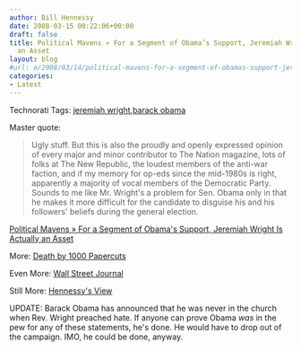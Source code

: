 ```yaml
---
author: Bill Hennessy
date: 2008-03-15 00:22:06+00:00
draft: false
title: Political Mavens » For a Segment of Obama’s Support, Jeremiah Wright Is Actually
  an Asset
layout: blog
#url: e/2008/03/14/political-mavens-for-a-segment-of-obamas-support-jeremiah-wright-is-actually-an-asset/
categories:
- Latest
---
```


Technorati Tags: [jeremiah wright](https://technorati.com/tags/jeremiah%20wright),[barack obama](https://technorati.com/tags/barack%20obama)

 

Master quote:

 

>   
> 
> Ugly stuff. But this is also the proudly and openly expressed opinion of every major and minor contributor to The Nation magazine, lots of folks at The New Republic, the loudest members of the anti-war faction, and if my memory for op-eds since the mid-1980s is right, apparently a majority of vocal members of the Democratic Party. Sounds to me like Mr. Wright's a problem for Sen. Obama only in that he makes it more difficult for the candidate to disguise his and his followers' beliefs during the general election.
> 
> 

 

[Political Mavens » For a Segment of Obama's Support, Jeremiah Wright Is Actually an Asset](https://politicalmavens.com/index.php/2008/03/14/for-a-segment-of-obamas-support-jeremiah-wright-is-actually-an-asset/)

 

 

More: [Death by 1000 Papercuts](https://deathby1000papercuts.com/2008/03/jeramiah-wright-obama-pastor-a-portrait-of-hatred/)

 

Even More: [Wall Street Journal](https://online.wsj.com/article/SB120545277093135111.html?mod=hpp_us_inside_today)

 

Still More: [Hennessy's View](https://hennessysview.com/2008/03/14/how-racist-and-hate-filled-is-obama/)

 

UPDATE: Barack Obama has announced that he was never in the church when Rev. Wright preached hate. If anyone can prove Obama _was_ in the pew for any of these statements, he's done. He would have to drop out of the campaign. IMO, he could be done, anyway.
